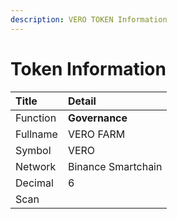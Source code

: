 ```yaml
---
description: VERO TOKEN Information
---
```


# Token Information

| Title | Detail |
| :--- | :--- |
| Function | **Governance** |
| Fullname | VERO FARM |
| Symbol | VERO |
| Network | Binance Smartchain |
| Decimal | 6 |
| Scan |  |

